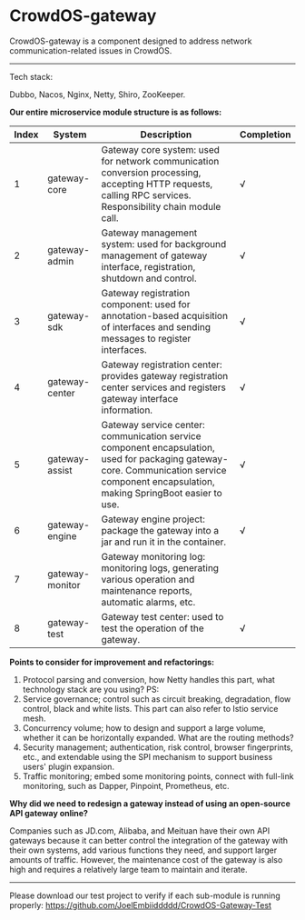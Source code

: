 # CrowdOS-gateway

CrowdOS-gateway is a component designed to address network communication-related issues in CrowdOS.

---

Tech stack: 

Dubbo, Nacos, Nginx, Netty, Shiro, ZooKeeper.

**Our entire microservice module structure is as follows:**

| Index | System          | Description                                                  | Completion |
| ----- | -------------- | ------------------------------------------------------------ | ---------- |
| 1     | gateway-core   | Gateway core system: used for network communication conversion processing, accepting HTTP requests, calling RPC services. Responsibility chain module call. | √          |
| 2     | gateway-admin  | Gateway management system: used for background management of gateway interface, registration, shutdown and control. | √          |
| 3     | gateway-sdk    | Gateway registration component: used for annotation-based acquisition of interfaces and sending messages to register interfaces. | √          |
| 4     | gateway-center | Gateway registration center: provides gateway registration center services and registers gateway interface information. | √          |
| 5     | gateway-assist | Gateway service center: communication service component encapsulation, used for packaging gateway-core. Communication service component encapsulation, making SpringBoot easier to use. | √          |
| 6     | gateway-engine | Gateway engine project: package the gateway into a jar and run it in the container. | √          |
| 7     | gateway-monitor| Gateway monitoring log: monitoring logs, generating various operation and maintenance reports, automatic alarms, etc. |            |
| 8     | gateway-test   | Gateway test center: used to test the operation of the gateway. | √          |

**Points to consider for improvement and refactorings:**

1. Protocol parsing and conversion, how Netty handles this part, what technology stack are you using? PS: 
2. Service governance; control such as circuit breaking, degradation, flow control, black and white lists. This part can also refer to Istio service mesh.
3. Concurrency volume; how to design and support a large volume, whether it can be horizontally expanded. What are the routing methods?
4. Security management; authentication, risk control, browser fingerprints, etc., and extendable using the SPI mechanism to support business users' plugin expansion.
5. Traffic monitoring; embed some monitoring points, connect with full-link monitoring, such as Dapper, Pinpoint, Prometheus, etc.


**Why did we need to redesign a gateway instead of using an open-source API gateway online?**

Companies such as JD.com, Alibaba, and Meituan have their own API gateways because it can better control the integration of the gateway with their own systems, add various functions they need, and support larger amounts of traffic. However, the maintenance cost of the gateway is also high and requires a relatively large team to maintain and iterate.

---

Please download our test project to verify if each sub-module is running properly: https://github.com/JoelEmbiiddddd/CrowdOS-Gateway-Test
